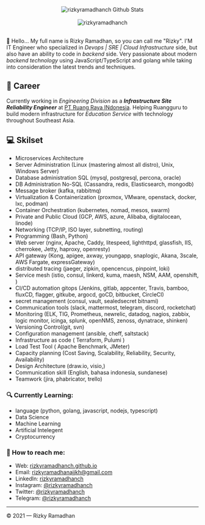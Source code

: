 <div align="center">
  <img src="https://github-readme-stats.vercel.app/api?username=rizkyramadhanch&show_icons=true&theme=dracula" alt="rizkyramadhanch Github Stats">
  <br><br>
  <img src="https://komarev.com/ghpvc/?username=rizkyramadhanch&color=F4A4B5&style=flat" alt="rizkyramadhanch" />
</div>

<br>

👋 Hello... My full name is Rizky Ramadhan, so you can call me "Rizky". I'M IT Engineer who specialized in *Devops | SRE | Cloud Infrastructure* side, but also have an ability to code in *backend* side. Very passionate about modern *backend technology* using JavaScript/TypeScript and golang while taking into consideration the latest trends and techniques.

## 💼 Career
Currently working in *Engineering Division* as a  ***Infrastructure Site Reliability Engineer*** at [PT Ruang Raya INdonesia](https://www.linkedin.com/company/ruangguru-com/). Helping Ruangguru to build modern infrastructure for *Education Service* with technology throughout Southeast Asia.

## 💻 Skilset
- Microservices Architecture
- Server Administration (Linux (mastering almost all distro), Unix, Windows Server)
- Database administration SQL (mysql, postgresql, percona, oracle)
- DB Administration No-SQL (Cassandra, redis, Elasticsearch, mongodb)
- Message broker (kafka, rabbitmq)
- Virtualization & Containerization (proxmox, VMware, openstack, docker, lxc, podman)
- Container Orchestration (kubernetes, nomad, mesos, swarm)
- Private and Public Cloud (GCP, AWS, azure, Alibaba, digitalocean, linode)
- Networking (TCP/IP, ISO layer, subnetting, routing)
- Programming (Bash, Python)
- Web server (nginx, Apache, Caddy, litespeed, lighthttpd, glassfish, IIS, cherrokee, Jetty, haproxy, openresty)
- API gateway (Kong, apigee, axway, youngapp, snaplogic, Akana, 3scale, AWS Fargate, expressGateway)
- distributed tracing (jaeger, zipkin, opencencus, pinpoint, loki)
- Service mesh (istio, consul, linkerd, kuma, maesh, NSM, AAM, openshift, )
- CI/CD automation gitops (Jenkins, gitlab, appcenter, Travis, bamboo, fluxCD, flagger, gitkube, argocd, goCD, bitbucket, CircleCI)
- secret management (consul, vault, sealedsecret bitnami)
- Communication tools (slack, mattermost, telegram, discord, rocketchat)
- Monitoring (ELK, TIG, Prometheus, newrelic, datadog, nagios, zabbix, logic monitor, icinga, splunk, openNMS, zenoss, dynatrace, shinken)
- Versioning Control(git, svn)
- Configuration management (ansible, cheff, saltstack)
- Infrastructure as code ( Terraform, Pulumi )
- Load Test Tool ( Apache Benchmark, JMeter)
- Capacity planning (Cost Saving, Scalability, Reliability, Security, Availability)
- Design Architecture (draw.io, visio,)
- Communication skill (English, bahasa indonesia, sundanese)
- Teamwork (jira, phabricator, trello)

### 🔍 Currently Learning:
- language (python, golang, javascript, nodejs, typescript)
- Data Science
- Machine Learning
- Artificial Intelegent
- Cryptocurrency

### 🚀 How to reach me:
- Web: [rizkyramadhanch.github.io](https://rizkyramadhanch.github.io)
- Email: [rizkyramadhanajjkh@gmail.com](mailto:rizkyramadhanajjkh@gmail.com)
- LinkedIn: [rizkyramadhanch](https://www.linkedin.com/in/rizkyramadhanch/)
- Instagram: [@rizkyramadhanch](https://www.instagram.com/rizkyramadhanch/)
- Twitter: [@rizkyramadhanch](https://twitter.com/rizkyramadhanch)
- Telegram: [@rizkyramadhanch](https://t.me/rizkyramadhanch)

---

© 2021 — Rizky Ramadhan
